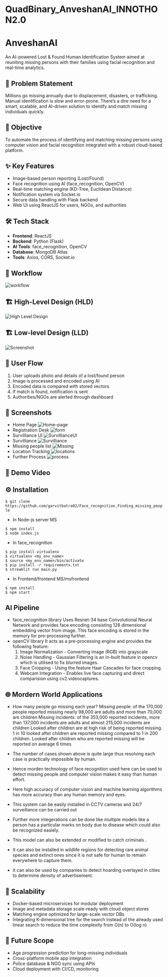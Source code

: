 # QuadBinary_AnveshanAI_INNOTHON2.0
# AnveshanAI
An AI-powered Lost & Found Human Identification System aimed at reuniting missing persons with their families using facial recognition and real-time analytics.

## 🧠 Problem Statement
Millions go missing annually due to displacement, disasters, or trafficking. Manual identification is slow and error-prone. There’s a dire need for a smart, scalable, and AI-driven solution to identify and match missing individuals quickly.

## 🎯 Objective
To automate the process of identifying and matching missing persons using computer vision and facial recognition integrated with a robust cloud-based platform.

## ✨ Key Features
- Image-based person reporting (Lost/Found)
- Face recognition using AI (face_recognition, OpenCV)
- Real-time matching engine (KD-Tree, Euclidean Distance)
- Notification system via Socket.io
- Secure data handling with Flask backend
- Web UI using ReactJS for users, NGOs, and authorities

## 🛠 Tech Stack
- **Frontend**: ReactJS
- **Backend**: Python (Flask)
- **AI Tools**: face_recognition, OpenCV
- **Database**: MongoDB Atlas
- **Tools**: Axios, CORS, Socket.io

## 📝 Workflow
![workflow](workflow.jpg)

## 🏗 High-Level Design (HLD)
![High Level Design](lld.svg)

## 🏗 Low-level Design (LLD)
![Screenshot](hld.png)

## 🔁 User Flow
1. User uploads photo and details of a lost/found person
2. Image is processed and encoded using AI
3. Encoded data is compared with stored vectors
4. If match is found, notification is sent
5. Authorities/NGOs are alerted through dashboard

## 📸 Screenshots 
- Home Page
  ![Home-page](home.jpg)
- Registration Desk
  ![form](form.jpg)
- Survilliance UI
  ![SurvillianceUI](scan.jpg)
- Survilliance
  ![Survilliance](survi.jpg)
- Missing people list
  ![Missing](missing.jpg)
- Location Tracking
  ![locations](locations.jpg)
- Further Process
  ![process](process.jpg)
## 🎥 Demo Video

## ⚙️ Installation
```$ git clone https://github.com/garvitbatra02/Face_recognition_Finding_missing_people ```

- In Node-js server MS
```
$ npm install
$ node index.js
```
- In face_recognition
```
$ pip install virtualenv
$ virtualenv <my_env_name>
$ source <my_env_name>/bin/activate
$ pip install -r requirements.txt
$ streamlit run main.py
```
- In Frontend/frontend MS/msfrontend
```
$ npm install
$ npm start
```

## AI Pipeline
- face_recognition library
  Uses Resnet-34 base Convolutional Neural Network and provides face encoding consisting 128 dimensional embedding vector from image. This face encoding
  is stored in the memory for pre-processing further.
- openCV library
  It acts as a pre-processing engine and provides the following feature:
  1. Image Normalization - Converting image (RGB) into grayscale
  2. Noise Handling - Gaussian Filtering is an in-built feature in opencv which is utilised to fix blurred images.
  3. Face Cropping - Using the feature Haar Cascades for face cropping.
  4. Webcam Integration - Enables live face capturing and direct comparision using cv2.videocaptures.
 
## 🌐 Mordern World Applications
- How many people go missing each year?
Missing people: of the 170,000 people reported missing nearly 98,000 are adults and more than 70,000 are children
Missing incidents: of the 353,000 reported incidents, more than 137,000 incidents are adults and almost 215,000 incidents are children
Looked after children are at high risk of being reported missing. 1 in 10 looked after children are reported missing compared to 1 in 200 children. Looked after children who are reported missing will be reported on average 6 times

- The number of cases shown above is quite large thus resolving each case is practically impossible by human.

- Hence morden technology of face recognition used here can be used to detect missing people and computer vision makes it easy than human effort.

- Here high accuracy of computer vision and machine learning algorithms has more accuracy than any human memory and eyes.

- This system can be easily installed in CCTV cameras and 24/7 surveillance can be carried out

- Further more integerations can be done like multiple models like a person has a particular marks on body due to disease which could also be recognized easiely.

- This model can also be extended or modified to catch criminals .

- It can also be installed in wildlife regions for detecting rare animal species and extinct ones since it is not safe for human to remain everywhere to capture them.

- It can also be used by companies to detect hoarding overlayed in cities to determine density of advertisement.


## 🚀 Scalability

- Docker-based microservices for modular deployment
- Image and metadata storage scale-ready with cloud object stores
- Matching engine optimized for large-scale vector DBs
- Integrating K-dimensional tree for the search instead of the already used linear search to reduce the time complexity from
O(n) to O(log n)

## 🔮 Future Scope

- Age progression prediction for long-missing individuals
- Cross-platform mobile app integration
- Police database & NGO sync using APIs
- Cloud deployment with CI/CD, monitoring

